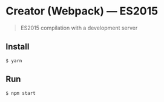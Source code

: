 # Creator (Webpack) — ES2015

> ES2015 compilation with a development server

## Install

```shell
$ yarn
```

## Run

```shell
$ npm start
```
